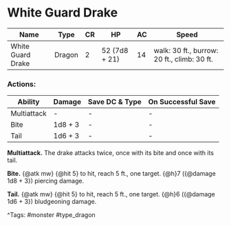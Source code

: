 # White Guard Drake

| Name | Type | CR | HP | AC | Speed |
|------|------|----|----|----|-------|
| White Guard Drake | Dragon | 2 | 52 (7d8 + 21) | 14 | walk: 30 ft., burrow: 20 ft., climb: 30 ft. |

### Actions:

| Ability | Damage | Save DC & Type | On Successful Save |
|---------|--------|----------------|--------------------|
| Multiattack | - | - | - |
| Bite | 1d8 + 3 | - | - |
| Tail | 1d6 + 3 | - | - |


**Multiattack.** The drake attacks twice, once with its bite and once with its tail.

**Bite.** {@atk mw} {@hit 5} to hit, reach 5 ft., one target. {@h}7 ({@damage 1d8 + 3}) piercing damage.

**Tail.** {@atk mw} {@hit 5} to hit, reach 5 ft., one target. {@h}6 ({@damage 1d6 + 3}) bludgeoning damage.

^Tags: #monster #type_dragon